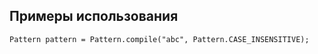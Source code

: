 ## Примеры использования

```
Pattern pattern = Pattern.compile("abc", Pattern.CASE_INSENSITIVE);
```
